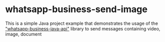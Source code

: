 # whatsapp-business-send-image
This is a simple Java project example that demonstrates the usage of the ["whatsapp-business-java-api"](https://github.com/Bindambc/whatsapp-business-java-api) library to send messages containing video, image, document
